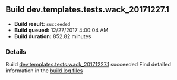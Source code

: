 ## Build dev.templates.tests.wack_20171227.1
- **Build result:** `succeeded`
- **Build queued:** 12/27/2017 4:00:04 AM
- **Build duration:** 852.82 minutes
### Details
Build [dev.templates.tests.wack_20171227.1](https://winappstudio.visualstudio.com/web/build.aspx?pcguid=a4ef43be-68ce-4195-a619-079b4d9834c2&builduri=vstfs%3a%2f%2f%2fBuild%2fBuild%2f24544) succeeded
Find detailed information in the [build log files](https://uwpctdiags.blob.core.windows.net/buildlogs/dev.templates.tests.wack_20171227.1_logs.zip)
